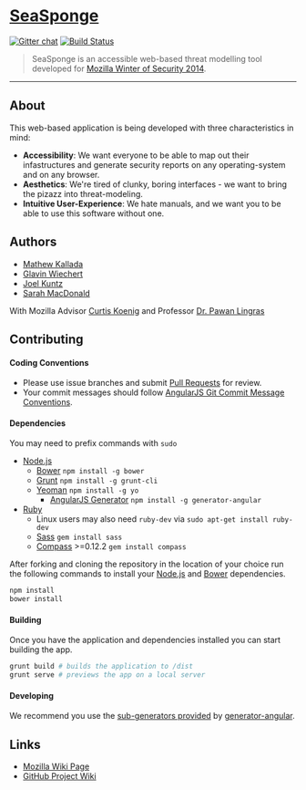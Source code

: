 [SeaSponge](https://github.com/mozilla/seasponge)
=========

[![Gitter chat](https://badges.gitter.im/mozilla/seasponge.png)](https://gitter.im/mozilla/seasponge)
[![Build Status](https://travis-ci.org/mozilla/seasponge.svg)](https://travis-ci.org/mozilla/seasponge)

> SeaSponge is an accessible web-based threat modelling tool developed for [Mozilla Winter of Security 2014](https://wiki.mozilla.org/Security/Automation/WinterOfSecurity2014).

-----

## About

This web-based application is being developed with three characteristics in mind:

- **Accessibility**: We want everyone to be able to map out their infastructures and generate security reports on any operating-system and on any browser.
- **Aesthetics**: We're tired of clunky, boring interfaces - we want to bring the pizazz into threat-modeling.
- **Intuitive User-Experience**: We hate manuals, and we want you to be able to use this software without one.

## Authors

- [Mathew Kallada](https://github.com/kallada)
- [Glavin Wiechert](https://github.com/Glavin001)
- [Joel Kuntz](https://github.com/Frozenfire92)
- [Sarah MacDonald](https://github.com/rainbee2214)

With Mozilla Advisor [Curtis Koenig](https://mozillians.org/en-US/u/curtisk/)
and Professor [Dr. Pawan Lingras](http://cs.stmarys.ca/~pawan/)

## Contributing

#### Coding Conventions

- Please use issue branches and submit [Pull Requests](https://help.github.com/articles/using-pull-requests) for review.  
- Your commit messages should follow [AngularJS Git Commit Message Conventions](https://docs.google.com/document/d/1QrDFcIiPjSLDn3EL15IJygNPiHORgU1_OOAqWjiDU5Y/edit).

#### Dependencies

You may need to prefix commands with `sudo`

- [Node.js](http://nodejs.org/) 
  - [Bower](http://bower.io/) `npm install -g bower`
  - [Grunt](http://gruntjs.com/) `npm install -g grunt-cli`
  - [Yeoman](http://yeoman.io/) `npm install -g yo`
    - [AngularJS Generator](https://github.com/yeoman/generator-angular) `npm install -g generator-angular`
- [Ruby](https://www.ruby-lang.org/en/installation/)
  - Linux users may also need `ruby-dev` via `sudo apt-get install ruby-dev`
  - [Sass](http://sass-lang.com/install) `gem install sass`
  - [Compass](http://compass-style.org/install/) >=0.12.2 `gem install compass`

After forking and cloning the repository in the location of your choice run the following commands to install your [Node.js](http://nodejs.org/) and [Bower](http://bower.io/) dependencies.

```bash
npm install
bower install
```

#### Building

Once you have the application and dependencies installed you can start building the app.

```bash
grunt build # builds the application to /dist
grunt serve # previews the app on a local server
```

#### Developing

We recommend you use the [sub-generators provided](https://github.com/yeoman/generator-angular#generators)
by [generator-angular](https://github.com/yeoman/generator-angular).

## Links

- [Mozilla Wiki Page](https://wiki.mozilla.org/Security/Mentorships/MWoS/2014/online_threat_modeling_tool)
- [GitHub Project Wiki](https://github.com/mozilla/seasponge/wiki)
